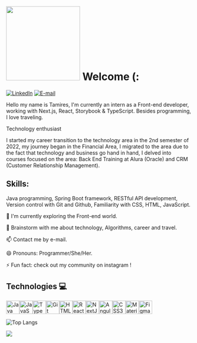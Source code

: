 # <img src="https://media1.giphy.com/media/v1.Y2lkPTc5MGI3NjExaDA3NjdtdXA4bmN4eTNuY3cxeTA5dHJlZ3BzN3g1eDM5MHdieTE4biZlcD12MV9pbnRlcm5hbF9naWZfYnlfaWQmY3Q9Zw/1GEATImIxEXVR79Dhk/giphy.webp" width="200"/>  Welcome (: 

[![LinkedIn](https://img.shields.io/badge/LinkedIn-0077B5?style=for-the-badge&logo=linkedin&logoColor=white)](https://www.linkedin.com/in/tamiresescobar)
[![E-mail](https://img.shields.io/badge/-Email-000?style=for-the-badge&logo=microsoft-outlook&logoColor=007BFF)](mailto:tamiresescobar@hotmail.com)


Hello my name is Tamires, I'm currently an intern as a Front-end developer, working with Next.js, React, Storybook & TypeScript. Besides programming, I love traveling.

Technology enthusiast 

I started my career transition to the technology area in the 2nd semester of 2022, my journey began in the Financial Area, I migrated to the area due to the fact that technology and business go hand in hand, I delved into courses focused on the area: Back End Training at Alura (Oracle) and CRM (Customer Relationship Management).


## Skills:

Java programming, Spring Boot framework, RESTful API development, Version control with Git and Github, Familiarity with CSS, HTML, JavaScript.


🔭 I'm currently exploring the Front-end world.

💬 Brainstorm with me about technology, 
Algorithms, career and travel.

📫 Contact me by e-mail.

😄 Pronouns: Programmer/She/Her.

⚡ Fun fact: check out my community on instagram !

## Technologies 💻

<p align="left">
<a href="https://www.oracle.com/java/" target="_blank" rel="noreferrer"><img src="https://raw.githubusercontent.com/danielcranney/readme-generator/main/public/icons/skills/java-colored.svg" width="36" height="36" alt="Java" /></a><a href="https://developer.mozilla.org/en-US/docs/Web/JavaScript" target="_blank" rel="noreferrer"><img src="https://raw.githubusercontent.com/danielcranney/readme-generator/main/public/icons/skills/javascript-colored.svg" width="36" height="36" alt="JavaScript" /></a><a href="https://www.typescriptlang.org/" target="_blank" rel="noreferrer"><img src="https://raw.githubusercontent.com/danielcranney/readme-generator/main/public/icons/skills/typescript-colored.svg" width="36" height="36" alt="TypeScript" /></a><a href="https://git-scm.com/" target="_blank" rel="noreferrer"><img src="https://raw.githubusercontent.com/danielcranney/readme-generator/main/public/icons/skills/git-colored.svg" width="36" height="36" alt="Git" /></a><a href="https://developer.mozilla.org/en-US/docs/Glossary/HTML5" target="_blank" rel="noreferrer"><img src="https://raw.githubusercontent.com/danielcranney/readme-generator/main/public/icons/skills/html5-colored.svg" width="36" height="36" alt="HTML5" /></a><a href="https://reactjs.org/" target="_blank" rel="noreferrer"><img src="https://raw.githubusercontent.com/danielcranney/readme-generator/main/public/icons/skills/react-colored.svg" width="36" height="36" alt="React" /></a><a href="https://nextjs.org/docs" target="_blank" rel="noreferrer"><img src="https://raw.githubusercontent.com/danielcranney/readme-generator/main/public/icons/skills/nextjs-colored.svg" width="36" height="36" alt="NextJs" /></a><a href="https://angular.io/" target="_blank" rel="noreferrer"><img src="https://raw.githubusercontent.com/danielcranney/readme-generator/main/public/icons/skills/angularjs-colored.svg" width="36" height="36" alt="Angular" /></a><a href="https://www.w3.org/TR/CSS/#css" target="_blank" rel="noreferrer"><img src="https://raw.githubusercontent.com/danielcranney/readme-generator/main/public/icons/skills/css3-colored.svg" width="36" height="36" alt="CSS3" /></a><a href="https://mui.com/" target="_blank" rel="noreferrer"><img src="https://raw.githubusercontent.com/danielcranney/readme-generator/main/public/icons/skills/materialui-colored.svg" width="36" height="36" alt="Material UI" /></a><a href="https://www.figma.com/" target="_blank" rel="noreferrer"><img src="https://raw.githubusercontent.com/danielcranney/readme-generator/main/public/icons/skills/figma-colored.svg" width="36" height="36" alt="Figma" /></a>
</p>

![Top Langs](https://github-readme-stats.vercel.app/api/top-langs/?username=tamiresescobar1&layout=compact&theme=dark)

<picture>
  <source
    srcset="https://github-readme-stats.vercel.app/api?username=tamiresescobar1&show_icons=true&theme=dark"
    media="(prefers-color-scheme: dark)"
  />
  <source
    srcset="https://github-readme-stats.vercel.app/api?username=tamiresescobar1&show_icons=true"
    media="(prefers-color-scheme: light), (prefers-color-scheme: tokyonight)"
  />
  <img src="https://github-readme-stats.vercel.app/api?username=tamiresescobar1&show_icons=true" />
</picture>
